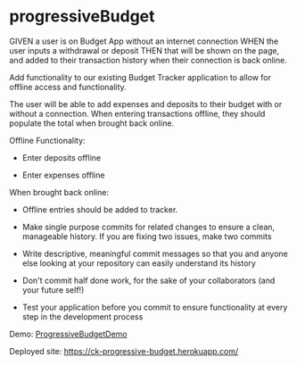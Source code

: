 # progressiveBudget

GIVEN a user is on Budget App without an internet connection
WHEN the user inputs a withdrawal or deposit
THEN that will be shown on the page, and added to their transaction history when their connection is back online.

Add functionality to our existing Budget Tracker application to allow for offline access and functionality.

The user will be able to add expenses and deposits to their budget with or without a connection. When entering transactions offline, they should populate the total when brought back online.

Offline Functionality:

  * Enter deposits offline

  * Enter expenses offline

When brought back online:

  * Offline entries should be added to tracker.

   * Make single purpose commits for related changes to ensure a clean, manageable history. If you are fixing two issues, make two commits

  * Write descriptive, meaningful commit messages so that you and anyone else looking at your repository can easily understand its history

  * Don't commit half done work, for the sake of your collaborators (and your future self!)

  * Test your application before you commit to ensure functionality at every step in the development process

  Demo: [ProgressiveBudgetDemo](./public/images/progressiveBudgetdemo.gif)

  Deployed site: https://ck-progressive-budget.herokuapp.com/